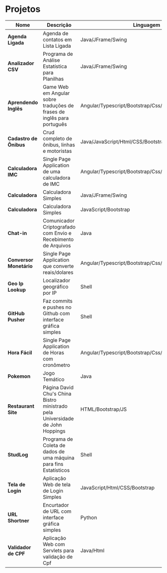 # Projetos

| Nome                    | Descrição                                                                     | Linguagem                                            |
| ----------------------- | ----------------------------------------------------------------------------- | ---------------------------------------------------- |
| **Agenda Ligada**       | Agenda de contatos em Lista Ligada                                            | Java/JFrame/Swing                                    |
| **Analizador CSV**      | Programa de Análise Estatística para Planilhas                                | Java/JFrame/Swing                                    |
| **Aprendendo Inglês**   | Game Web em Angular sobre traduções de frases de inglês para português        | Angular/Typescript/Bootstrap/Css/Html                |
| **Cadastro de Ônibus**  | Crud completo de ônibus, linhas e motoristas                                  | Java/JavaScript/Html/CSS/Bootstrap/JQuery/PostgreSql |
| **Calculadora IMC**     | Single Page Application de uma calculadora de IMC                             | Angular/Typescript/Bootstrap/Css/Html                |
| **Calculadora**         | Calculadora Simples                                                           | Java/JFrame/Swing                                    |
| **Calculadora**         | Calculadora Simples                                                           | JavaScript/Bootstrap                                 |
| **Chat-in**             | Comunicador Criptografado com Envio e Recebimento de Arquivos                 | Java                                                 |
| **Conversor Monetário** | Single Page Application que converte reais/dolares                            | Angular/Typescript/Bootstrap/Css/Html                |
| **Geo Ip Lookup**       | Localizador geográfico por IP                                                 | Shell                                                |
| **GitHub Pusher**       | Faz commits e pushes no Github com interface gráfica simples                  | Shell                                                |
| **Hora Fácil**          | Single Page Application de Horas com cronômetro                               | Angular/Typescript/Bootstrap/Css/Html                |
| **Pokemon**             | Jogo Temático                                                                 | Java                                                 |
| **Restaurant Site**     | Página David Chu's China Bistro ministrado pela Universidade de John Hoppings | HTML/Bootstrap/JS                                    |
| **StudLog**             | Programa de Coleta de dados de uma máquina para fins Estatísticos             | Shell                                                |
| **Tela de Login**       | Aplicação Web de tela de Login Simples                                        | JavaScript/Html/CSS/Bootstrap                        |
| **URL Shortner**        | Encurtador de URL com interface gráfica simples                               | Python                                               |
| **Validador de CPF**    | Aplicação Web com Servlets para validação de Cpf                              | Java/Html                                            |
